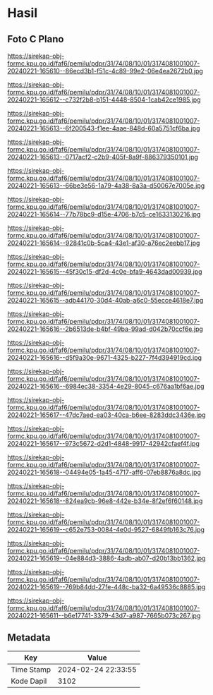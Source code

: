 # Hasil

## Foto C Plano

https://sirekap-obj-formc.kpu.go.id/faf6/pemilu/pdpr/31/74/08/10/01/3174081001007-20240221-165610--86ecd3b1-f51c-4c89-99e2-06e4ea2672b0.jpg

https://sirekap-obj-formc.kpu.go.id/faf6/pemilu/pdpr/31/74/08/10/01/3174081001007-20240221-165612--c732f2b8-b151-4448-8504-1cab42ce1985.jpg

https://sirekap-obj-formc.kpu.go.id/faf6/pemilu/pdpr/31/74/08/10/01/3174081001007-20240221-165613--6f200543-f1ee-4aae-848d-60a5751cf6ba.jpg

https://sirekap-obj-formc.kpu.go.id/faf6/pemilu/pdpr/31/74/08/10/01/3174081001007-20240221-165613--0717acf2-c2b9-405f-8a9f-886379350101.jpg

https://sirekap-obj-formc.kpu.go.id/faf6/pemilu/pdpr/31/74/08/10/01/3174081001007-20240221-165613--66be3e56-1a79-4a38-8a3a-d50067e7005e.jpg

https://sirekap-obj-formc.kpu.go.id/faf6/pemilu/pdpr/31/74/08/10/01/3174081001007-20240221-165614--77b78bc9-d15e-4706-b7c5-ce1633130216.jpg

https://sirekap-obj-formc.kpu.go.id/faf6/pemilu/pdpr/31/74/08/10/01/3174081001007-20240221-165614--92841c0b-5ca4-43e1-af30-a76ec2eebb17.jpg

https://sirekap-obj-formc.kpu.go.id/faf6/pemilu/pdpr/31/74/08/10/01/3174081001007-20240221-165615--45f30c15-df2d-4c0e-bfa9-4643dad00939.jpg

https://sirekap-obj-formc.kpu.go.id/faf6/pemilu/pdpr/31/74/08/10/01/3174081001007-20240221-165615--adb44170-30d4-40ab-a6c0-55ecce4618e7.jpg

https://sirekap-obj-formc.kpu.go.id/faf6/pemilu/pdpr/31/74/08/10/01/3174081001007-20240221-165616--2b6513de-b4bf-49ba-99ad-d042b70ccf6e.jpg

https://sirekap-obj-formc.kpu.go.id/faf6/pemilu/pdpr/31/74/08/10/01/3174081001007-20240221-165616--d5f9a30e-9671-4325-b227-7f4d394919cd.jpg

https://sirekap-obj-formc.kpu.go.id/faf6/pemilu/pdpr/31/74/08/10/01/3174081001007-20240221-165616--6984ec38-3354-4e29-8045-c676aa1bf6ae.jpg

https://sirekap-obj-formc.kpu.go.id/faf6/pemilu/pdpr/31/74/08/10/01/3174081001007-20240221-165617--47dc7aed-ea03-40ca-b6ee-8283ddc3436e.jpg

https://sirekap-obj-formc.kpu.go.id/faf6/pemilu/pdpr/31/74/08/10/01/3174081001007-20240221-165617--973c5672-d2d1-4848-9917-42942cfaef4f.jpg

https://sirekap-obj-formc.kpu.go.id/faf6/pemilu/pdpr/31/74/08/10/01/3174081001007-20240221-165618--04494e05-1a45-4717-aff6-07eb8876a8dc.jpg

https://sirekap-obj-formc.kpu.go.id/faf6/pemilu/pdpr/31/74/08/10/01/3174081001007-20240221-165618--824ea9cb-96e8-442e-b34e-8f2ef6f60148.jpg

https://sirekap-obj-formc.kpu.go.id/faf6/pemilu/pdpr/31/74/08/10/01/3174081001007-20240221-165619--c652e753-0084-4e0d-9527-6849fb163c76.jpg

https://sirekap-obj-formc.kpu.go.id/faf6/pemilu/pdpr/31/74/08/10/01/3174081001007-20240221-165619--04e884d3-3886-4adb-ab07-d20b13bb1362.jpg

https://sirekap-obj-formc.kpu.go.id/faf6/pemilu/pdpr/31/74/08/10/01/3174081001007-20240221-165619--769b84dd-27fe-448c-ba32-6a49536c8885.jpg

https://sirekap-obj-formc.kpu.go.id/faf6/pemilu/pdpr/31/74/08/10/01/3174081001007-20240221-165611--b6e17741-3379-43d7-a987-7665b073c267.jpg


## Metadata

| Key        | Value               |
| ---------- | ------------------- |
| Time Stamp | 2024-02-24 22:33:55 |
| Kode Dapil | 3102                |




